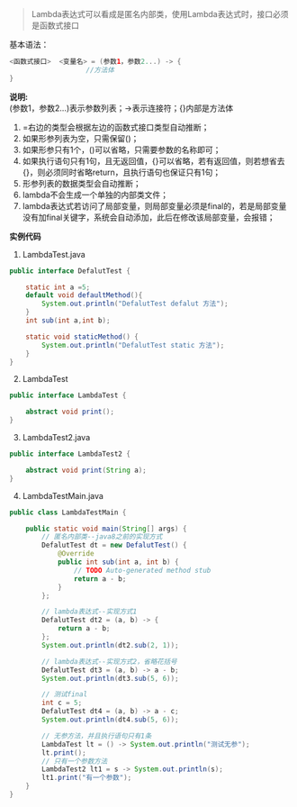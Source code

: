 >Lambda表达式可以看成是匿名内部类，使用Lambda表达式时，接口必须是函数式接口

基本语法：
```java
<函数式接口>  <变量名> = (参数1，参数2...) -> {
                   //方法体
}
 ```
 **说明:**  
(参数1，参数2…)表示参数列表；->表示连接符；{}内部是方法体 
1. =右边的类型会根据左边的函数式接口类型自动推断；  
2. 如果形参列表为空，只需保留()；  
3. 如果形参只有1个，()可以省略，只需要参数的名称即可；  
4. 如果执行语句只有1句，且无返回值，{}可以省略，若有返回值，则若想省去{}，则必须同时省略return，且执行语句也保证只有1句；  
5. 形参列表的数据类型会自动推断；  
6. lambda不会生成一个单独的内部类文件；  
7. lambda表达式若访问了局部变量，则局部变量必须是final的，若是局部变量没有加final关键字，系统会自动添加，此后在修改该局部变量，会报错；

**实例代码**  
1. LambdaTest.java
```java
public interface DefalutTest {

    static int a =5;
    default void defaultMethod(){
        System.out.println("DefalutTest defalut 方法");
    }
    int sub(int a,int b);

    static void staticMethod() {
        System.out.println("DefalutTest static 方法");
    }
}
```
2. LambdaTest
```java
public interface LambdaTest {

    abstract void print();
}
```
3. LambdaTest2.java
```java
public interface LambdaTest2 {

    abstract void print(String a);
}
```
4. LambdaTestMain.java
```java
public class LambdaTestMain {

	public static void main(String[] args) {
		// 匿名内部类--java8之前的实现方式
		DefalutTest dt = new DefalutTest() {
			@Override
			public int sub(int a, int b) {
				// TODO Auto-generated method stub
				return a - b;
			}
		};

		// lambda表达式--实现方式1
		DefalutTest dt2 = (a, b) -> {
			return a - b;
		};
		System.out.println(dt2.sub(2, 1));

		// lambda表达式--实现方式2，省略花括号
		DefalutTest dt3 = (a, b) -> a - b;
		System.out.println(dt3.sub(5, 6));

		// 测试final
		int c = 5;
		DefalutTest dt4 = (a, b) -> a - c;
		System.out.println(dt4.sub(5, 6));

		// 无参方法，并且执行语句只有1条
		LambdaTest lt = () -> System.out.println("测试无参");
		lt.print();
		// 只有一个参数方法
		LambdaTest2 lt1 = s -> System.out.println(s);
		lt1.print("有一个参数");
	}
}
```



















